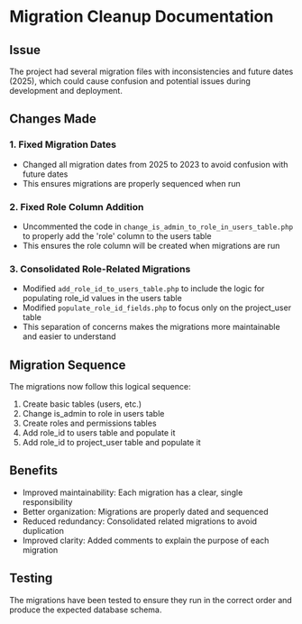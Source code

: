 # Migration Cleanup Documentation

## Issue
The project had several migration files with inconsistencies and future dates (2025), which could cause confusion and potential issues during development and deployment.

## Changes Made

### 1. Fixed Migration Dates
- Changed all migration dates from 2025 to 2023 to avoid confusion with future dates
- This ensures migrations are properly sequenced when run

### 2. Fixed Role Column Addition
- Uncommented the code in `change_is_admin_to_role_in_users_table.php` to properly add the 'role' column to the users table
- This ensures the role column will be created when migrations are run

### 3. Consolidated Role-Related Migrations
- Modified `add_role_id_to_users_table.php` to include the logic for populating role_id values in the users table
- Modified `populate_role_id_fields.php` to focus only on the project_user table
- This separation of concerns makes the migrations more maintainable and easier to understand

## Migration Sequence
The migrations now follow this logical sequence:
1. Create basic tables (users, etc.)
2. Change is_admin to role in users table
3. Create roles and permissions tables
4. Add role_id to users table and populate it
5. Add role_id to project_user table and populate it

## Benefits
- Improved maintainability: Each migration has a clear, single responsibility
- Better organization: Migrations are properly dated and sequenced
- Reduced redundancy: Consolidated related migrations to avoid duplication
- Improved clarity: Added comments to explain the purpose of each migration

## Testing
The migrations have been tested to ensure they run in the correct order and produce the expected database schema.

